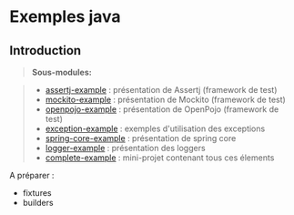 Exemples java
===================

Introduction
-------------

> **Sous-modules:**

> - [assertj-example](assertj-example) : présentation de Assertj (framework de test)
> - [mockito-example](mockito-example) : présentation de Mockito (framework de test)
> - [openpojo-example](openpojo-example) : présentation de OpenPojo (framework de test)
> - [exception-example](exception-example) : exemples d'utilisation des exceptions
> - [spring-core-example](spring-core-example) : présentation de spring core
> - [logger-example](logger-example) : présentation des loggers
> - [complete-example](complete-example) : mini-projet contenant tous ces élements


A préparer : 
- fixtures
- builders